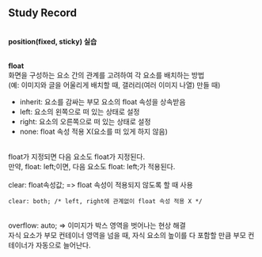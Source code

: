 ## Study Record
\
**position(fixed, sticky) 실습**  

\
**float**  
화면을 구성하는 요소 간의 관계를 고려하여 각 요소를 배치하는 방법  
(예: 이미지와 글을 어울리게 배치할 때, 갤러리(여러 이미지 나열) 만들 때)  
- inherit: 요소를 감싸는 부모 요소의 float 속성을 상속받음
- left: 요소의 왼쪽으로 떠 있는 상태로 설정
- right: 요소의 오른쪽으로 떠 있는 상태로 설정
- none: float 속성 적용 X(요소를 떠 있게 하지 않음)  

\
float가 지정되면 다음 요소도 float가 지정된다.  
만약, float: left;이면, 다음 요소도 float: left;가 적용된다.  
\
clear: float속성값; => float 속성이 적용되지 않도록 할 때 사용  
```
clear: both; /* left, right에 관계없이 float 속성 적용 X */
```  
\
overflow: auto; => 이미지가 박스 영역을 벗어나는 현상 해결  
자식 요소가 부모 컨테이너 영역을 넘을 때, 자식 요소의 높이를 다 포함할 만큼 부모 컨테이너가 자동으로 늘어난다.  
